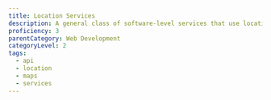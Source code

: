```yaml
---
title: Location Services
description: A general class of software-level services that use location data to control features.
proficiency: 3
parentCategory: Web Development
categoryLevel: 2
tags:
  - api
  - location
  - maps
  - services
---
```

